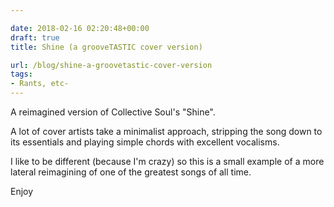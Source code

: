 ```yaml
---

date: 2018-02-16 02:20:48+00:00
draft: true
title: Shine (a grooveTASTIC cover version)

url: /blog/shine-a-groovetastic-cover-version
tags:
- Rants, etc-
---
```




 


A reimagined version of Collective Soul's "Shine".

A lot of cover artists take a minimalist approach, stripping the song down to its essentials and playing simple chords with excellent vocalisms.

I like to be different (because I'm crazy) so this is a small example of a more lateral reimagining of one of the greatest songs of all time.

Enjoy
